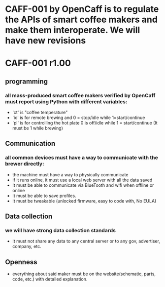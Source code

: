 # CAFF-001 by OpenCaff is to regulate the APIs of smart coffee makers and make them interoperate. We will have new revisions
# CAFF-001 r1.00
## programming
### all mass-produced smart coffee makers verified by OpenCaff must report using Python with different variables:
- 'ct' is "coffee temperature"
- 'io' is for remote brewing and 0 = stop/idle while 1=start/continue
- 'pl' is for controlling the hot plate 0 is off/idle while 1 = start/continue (It must be 1 while brewing)
## Communication
### all common devices must have a way to communicate with the brewer directly:
- the machine must have a way to physically communicate
- If it runs online, it must use a local web server with all the data saved
- It must be able to communicate via BlueTooth and wifi when offline or online
- It must be able to save profiles.
- It must be tweakable (unlocked firmware, easy to code with, No EULA)
## Data collection
### we will have strong data collection standards
- It must not share any data to any central server or to any gov, advertiser, company, etc.
## Openness
- everything about said maker must be on the website(schematic, parts, code, etc.) with detailed explanation.
